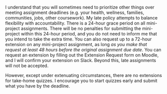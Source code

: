 I understand that you will sometimes need to prioritize other things over meeting assignment deadlines (e.g. your health, wellness, families, communities, jobs, other coursework). My late policy attempts to balance flexibility with accountability. There is a 24-hour grace period on all mini-project assignments. There will be no penalties for submitting the mini-project within this 24-hour period, and you do not need to inform me that you intend to take the extra time. You can also request up to a 72-hour extension on any mini-project assignment, as long *as you make that request at least 48 hours before the original assignment due date*. You can request an extension by filling out the Extension Request form on Moodle, and I will confirm your extension on Slack. Beyond this, late assignments will not be accepted. 
  
However, except under extenuating circumstances, there are no extensions for take-home quizzes. I encourage you to start quizzes early and submit what you have by the deadline.
